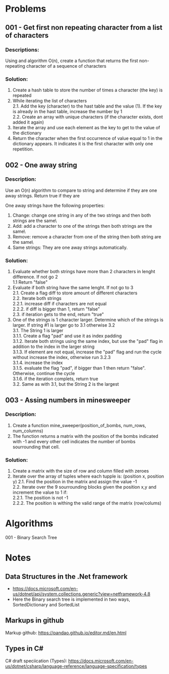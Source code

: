 # Problems

## 001 - Get first non repeating character from a list of characters

### Descriptions:

Using and algorithm O(n), create a function that returns the first non-repeating character of a sequence of characters

### Solution:

1. Create a hash table to store the number of times a character (the key) is repeated
2. While iterating the list of characters\
    2.1. Add the key (character) to the hast table and the value (1). If the key is already in the hast table, increase the number by 1\
    2.2. Create an array with unique characters (if the character exists, dont added it again)
3. Iterate the array and use each element as the key to get to the value of the dictionary
4. Return the character when the first occurrence of  value equal to 1 in the dictionary appears. It indicates it is the first character with only one repetition.  


## 002 - One away string

### Description: 

Use an O(n) algorithm to compare to string and determine if they are one away strings. Return true if they are

One away strings have the following properties:

1. Change: change one string in any of the two strings and then both strings are the same\
2. Add: add a character to one of the strings then both strings are the same\
3. Remove: remove a character from one of the string then both string are the same\
4. Same strings: They are one away strings automatically.

### Solution:

1. Evaluate whether both strings have more than 2 characters in lenght difference. If not go 2\
1.1 Return "false"
2. Evaluate if both string have the same lenght. If not go to 3\
2.1. Create a flag diff to store amount of different characters\
2.2. Iterate both strings\
2.2.1. increase diff if characters are not equal\
2.2.2. if diff is bigger than 1, return "false"\
2.3. if iteration gets to the end, return "true"
3. One of the strings is 1 character larger. Determine which of the strings is larger. If string #1 is larger go to 3.1 otherwise 3.2\
3.1. The String 1 is larger\
3.1.1. Create a flag "pad" and use it as index padding\
3.1.2. Iterate both strings using the same index, but use the "pad" flag in addition to the index in the larger string\
3.1.3. If element are not equal, increase the "pad" flag and run the cycle without increase the index, otherwise run 3.2.3\
3.1.4. increase the index\
3.1.5. evaluate the flag "pad", if bigger than 1 then return "false". Otherwise, continue the cycle\
3.1.6. if the iteration complets, return true\
3.2. Same as with 3.1, but the String 2 is the largest


## 003 - Assing numbers in minesweeper

### Description:

1. Create a function mine_sweeper(position_of_bombs, num_rows, num_columns)	
2. The function returns a matrix with the position of the bombs indicated with -1 and every other cell indicates the number of bombs sourrounding that cell.

### Solution:
1. Create a matrix with the size of row and column filled with zeroes
2. Iterate over the array of tuples where each tupple is: (position x, position y)
2.1. Find the position in the matrix and assign the value -1\
2.2. Iterate over the 9 sourrounding blocks given the position x,y and increment the value to 1 if:\
2.2.1. The position is not -1\
2.2.2. The position is withing the valid range of the matrix (row/colums)

# Algorithms
001 - Binary Search Tree


# Notes
## Data Structures in the .Net framework
- https://docs.microsoft.com/en-us/dotnet/api/system.collections.generic?view=netframework-4.8
- Here the Binary search tree is implemented in two ways, SortedDictionary and SortedList 

## Markups in github
Markup github: https://pandao.github.io/editor.md/en.html

## Types in C#
C# draft speciication (Types): https://docs.microsoft.com/en-us/dotnet/csharp/language-reference/language-specification/types
